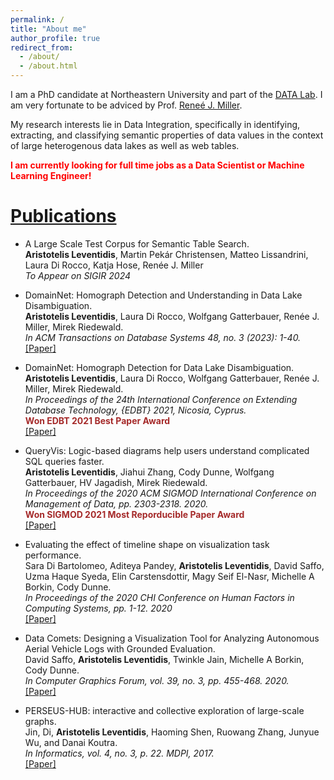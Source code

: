 ```yaml
---
permalink: /
title: "About me"
author_profile: true
redirect_from: 
  - /about/
  - /about.html
---
```


I am a PhD candidate at Northeastern University and part of the [DATA Lab](https://db.khoury.northeastern.edu/). I am very fortunate to be adviced by Prof. [Reneé J. Miller](https://www.khoury.northeastern.edu/people/renee-miller/).

My research interests lie in Data Integration, specifically in identifying, extracting, and classifying semantic properties of data values in the context of large heterogenous data lakes as well as web tables.

<span style="color:red">**I am currently looking for full time jobs as a Data Scientist or Machine Learning Engineer!**</span>

# <ins>Publications</ins>
- A Large Scale Test Corpus for Semantic Table Search. \
**Aristotelis Leventidis**, Martin Pekár Christensen, Matteo Lissandrini, Laura Di Rocco, Katja Hose, Renée J. Miller \
*To Appear on SIGIR 2024*

- DomainNet: Homograph Detection and Understanding in Data Lake Disambiguation. \
**Aristotelis Leventidis**, Laura Di Rocco, Wolfgang Gatterbauer, Renée J. Miller, Mirek Riedewald. \
*In ACM Transactions on Database Systems 48, no. 3 (2023): 1-40.* \
[[Paper]](files/domain_net_TODS.pdf)

- DomainNet: Homograph Detection for Data Lake Disambiguation. \
**Aristotelis Leventidis**, Laura Di Rocco, Wolfgang Gatterbauer, Renée J. Miller, Mirek Riedewald. \
*In Proceedings of the 24th International Conference on Extending Database Technology, {EDBT} 2021, Nicosia, Cyprus.* \
<span style="color:brown">**Won EDBT 2021 Best Paper Award**</span> \
[[Paper]](files/domain_net_EDBT.pdf)

- QueryVis: Logic-based diagrams help users understand complicated SQL queries faster. \
**Aristotelis Leventidis**, Jiahui Zhang, Cody Dunne, Wolfgang Gatterbauer, HV Jagadish, Mirek Riedewald. \
*In Proceedings of the 2020 ACM SIGMOD International Conference on Management of Data, pp. 2303-2318. 2020.* \
<span style="color:brown">**Won SIGMOD 2021 Most Reporducible Paper Award**</span> \
[[Paper]](files/queryvis_full_paper.pdf)

- Evaluating the effect of timeline shape on visualization task performance. \
Sara Di Bartolomeo, Aditeya Pandey, **Aristotelis Leventidis**, David Saffo, Uzma Haque Syeda, Elin Carstensdottir, Magy Seif El-Nasr, Michelle A Borkin, Cody Dunne. \
*In Proceedings of the 2020 CHI Conference on Human Factors in Computing Systems, pp. 1-12. 2020* \
[[Paper]](https://dl.acm.org/doi/fullHtml/10.1145/3313831.3376237)

- Data Comets: Designing a Visualization Tool for Analyzing Autonomous Aerial Vehicle Logs with Grounded Evaluation. \
David Saffo, **Aristotelis Leventidis**, Twinkle Jain, Michelle A Borkin, Cody Dunne. \
*In Computer Graphics Forum, vol. 39, no. 3, pp. 455-468. 2020.* \
[[Paper]](https://onlinelibrary.wiley.com/doi/pdf/10.1111/cgf.13994?casa_token=Nx591iEt-vUAAAAA:W26HZBw2bnbkwVBCDFfn40VQH4xaTWH1oCbKEcY_PTcbXXCLOH-mE4yiZSBC_CJYDhTRAGqFWrCbjHk)

- PERSEUS-HUB: interactive and collective exploration of large-scale graphs. \
Jin, Di, **Aristotelis Leventidis**, Haoming Shen, Ruowang Zhang, Junyue Wu, and Danai Koutra. \
*In Informatics, vol. 4, no. 3, p. 22. MDPI, 2017.* \
[[Paper]](https://www.mdpi.com/2227-9709/4/3/22)